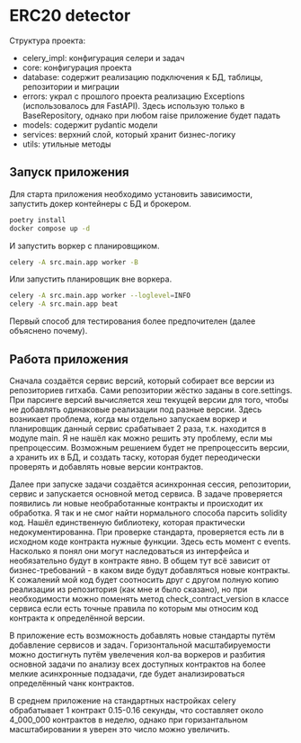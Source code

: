 # ERC20 detector

Структура проекта:

- celery_impl: конфигурация селери и задач
- core: конфигурация проекта
- database: содержит реализацию подключения к БД, таблицы, репозитории и миграции
- errors: украл с прошлого проекта реализацию Exceptions (использовалось для FastAPI). Здесь использую только в BaseRepository, однако при любом raise приложение будет падать
- models: содержит pydantic модели
- services: верхний слой, который хранит бизнес-логику
- utils: утильные методы

## Запуск приложения

Для старта приложения необходимо установить зависимости, запустить докер контейнеры с БД и брокером.
```sh
poetry install
docker compose up -d
```
И запустить воркер с планировщиком.
```sh
celery -A src.main.app worker -B
```
Или запустить планировщик вне воркера.
```sh
celery -A src.main.app worker --loglevel=INFO
celery -A src.main.app beat
```
Первый способ для тестирования более предпочителен (далее объяснено почему).

## Работа приложения

Сначала создаётся сервис версий, который собирает все версии из репозиториев гитхаба. Сами репозитории жёстко заданы в core.settings. При парсинге версий вычисляется хеш текущей версии для того, чтобы не добавлять одинаковые реализации под разные версии. Здесь возникает проблема, когда мы отдельно запускаем воркер и планировщик данный сервис срабатывает 2 раза, т.к. находится в модуле main. Я не нашёл как можно решить эту проблему, если мы препроцессим. Возможным решением будет не препроцессить версии, а хранить их в БД, и создать таску, которая будет переодически проверять и добавлять новые версии контрактов.

Далее при запуске задачи создаётся асинхронная сессия, репозитории, сервис и запускается основной метод сервиса. В задаче проверяется появились ли новые необработанные контракты и происходит их обработка. Я так и не смог найти нормального способа парсить solidity код. Нашёл единственную библиотеку, которая практически недокументированна. При проверке стандарта, проверяется есть ли в исходном коде контракта нужные функции. Здесь есть момент с events. Насколько я понял они могут наследоваться из интерфейса и необязательно будут в контракте явно. В общем тут всё зависит от бизнес-требований - в каком виде будут добавляться новые контракты. К сожалений мой код будет соотносить друг с другом полную копию реализации из репозитория (как мне и было сказано), но при необходимости можно поменять метод check_contract_version в классе сервиса если есть точные правила по которым мы относим код контракта к определённой версии.

В приложение есть возможность добавлять новые стандарты путём добавление сервисов и задач. Горизонтальной масштабируемости можно достигнуть путём увелечения кол-ва воркеров и разбития основной задачи по анализу всех доступных контрактов на более мелкие асинхронные подзадачи, где будет анализироваться определённый чанк контрактов.

В среднем приложение на стандартных настройках celery обрабатывает 1 контракт 0.15-0.16 секунды, что составляет около 4_000_000 контрактов в неделю, однако при горизантальном масштабировании я уверен это число можно увеличить.
